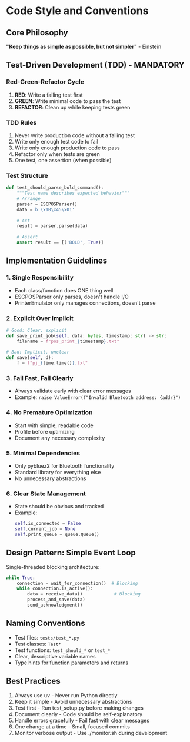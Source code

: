 # Code Style and Conventions

## Core Philosophy
**"Keep things as simple as possible, but not simpler"** - Einstein

## Test-Driven Development (TDD) - MANDATORY
### Red-Green-Refactor Cycle
1. **RED**: Write a failing test first
2. **GREEN**: Write minimal code to pass the test
3. **REFACTOR**: Clean up while keeping tests green

### TDD Rules
1. Never write production code without a failing test
2. Write only enough test code to fail
3. Write only enough production code to pass
4. Refactor only when tests are green
5. One test, one assertion (when possible)

### Test Structure
```python
def test_should_parse_bold_command():
    """Test name describes expected behavior"""
    # Arrange
    parser = ESCPOSParser()
    data = b'\x1B\x45\x01'
    
    # Act
    result = parser.parse(data)
    
    # Assert
    assert result == [('BOLD', True)]
```

## Implementation Guidelines

### 1. Single Responsibility
- Each class/function does ONE thing well
- ESCPOSParser only parses, doesn't handle I/O
- PrinterEmulator only manages connections, doesn't parse

### 2. Explicit Over Implicit
```python
# Good: Clear, explicit
def save_print_job(self, data: bytes, timestamp: str) -> str:
    filename = f"pos_print_{timestamp}.txt"
    
# Bad: Implicit, unclear
def save(self, d):
    f = f"pj_{time.time()}.txt"
```

### 3. Fail Fast, Fail Clearly
- Always validate early with clear error messages
- Example: `raise ValueError(f"Invalid Bluetooth address: {addr}")`

### 4. No Premature Optimization
- Start with simple, readable code
- Profile before optimizing
- Document any necessary complexity

### 5. Minimal Dependencies
- Only pybluez2 for Bluetooth functionality
- Standard library for everything else
- No unnecessary abstractions

### 6. Clear State Management
- State should be obvious and tracked
- Example:
  ```python
  self.is_connected = False
  self.current_job = None
  self.print_queue = queue.Queue()
  ```

## Design Pattern: Simple Event Loop
Single-threaded blocking architecture:
```python
while True:
    connection = wait_for_connection()  # Blocking
    while connection.is_active():
        data = receive_data()            # Blocking
        process_and_save(data)
        send_acknowledgment()
```

## Naming Conventions
- Test files: `tests/test_*.py`
- Test classes: `Test*`
- Test functions: `test_should_*` or `test_*`
- Clear, descriptive variable names
- Type hints for function parameters and returns

## Best Practices
1. Always use uv - Never run Python directly
2. Keep it simple - Avoid unnecessary abstractions
3. Test first - Run test_setup.py before making changes
4. Document clearly - Code should be self-explanatory
5. Handle errors gracefully - Fail fast with clear messages
6. One change at a time - Small, focused commits
7. Monitor verbose output - Use ./monitor.sh during development
